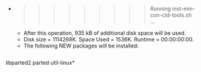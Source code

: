 * >>>>>>>>> Running inst-min-con-cld-tools.sh ...
  * After this operation, 935 kB of additional disk space will be used.
  * Disk size = 1114268K. Space Used = 1536K. Runtime = 00:00:00:00.
  * The following NEW packages will be installed:
  ```bash
libparted2 parted util-linux*
  ```
